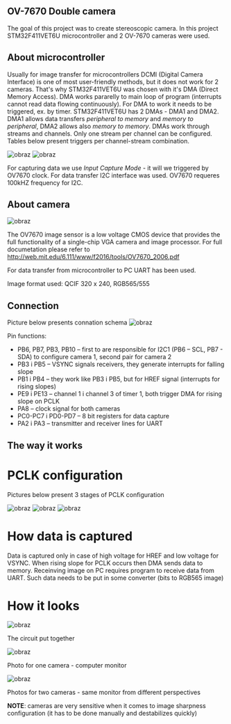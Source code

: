 ## OV-7670 Double camera

The goal of this project was to create stereoscopic camera. In this project STM32F411VET6U microcontroller and 2 OV-7670 cameras were used.

## About microcontroller

Usually for image transfer for microcontrollers DCMI (Digital Camera Interface) is one of most user-friendly methods, but it does not work for 2 cameras. That's why STM32F411VET6U was chosen with it's DMA (Direct Memory Access). DMA works pararelly to main loop of program (interrupts cannot read data flowing continuously). For DMA to work it needs to be triggered, ex. by timer. STM32F411VET6U has 2 DMAs - DMA1 and DMA2. DMA1 allows data transfers _peripheral to memory_ and _memory to peripheral_, DMA2 allows also _memory to memory_. DMAs work through streams and channels. Only one stream per channel can be configured. Tables below present triggers per channel-stream combination. 

![obraz](https://user-images.githubusercontent.com/36985129/170352983-89e5014c-857b-4efd-a21a-f0c71edc2711.png)
![obraz](https://user-images.githubusercontent.com/36985129/170355409-e87e6276-ae41-4aaa-bfea-d63b165e2515.png)

For capturing data we use _Input Capture Mode_ - it will we triggered by OV7670 clock. For data transfer I2C interface was used.
OV7670 requeres 100kHZ frequency for I2C.

## About camera

![obraz](https://user-images.githubusercontent.com/36985129/170355324-e55301b2-7214-480f-b8fc-650e36cf44d2.png)

The OV7670 image sensor is a low voltage CMOS device that provides the full functionality of a single-chip VGA camera and image processor. For full documetation please refer to http://web.mit.edu/6.111/www/f2016/tools/OV7670_2006.pdf

For data transfer from microcontroller to PC UART has been used.

Image format used: QCIF 320 x 240, RGB565/555

## Connection

Picture below presents connation schema
![obraz](https://user-images.githubusercontent.com/36985129/170355686-3900f968-b6dc-45db-be5a-863e31acd4b3.png)

Pin functions:
- PB6, PB7, PB3, PB10 – first to are responsible for I2C1 (PB6 – SCL, PB7 - SDA) to configure camera 1, second pair for camera 2
- PB3 i PB5 – VSYNC signals receivers, they generate interrupts for falling slope
- PB1 i PB4 – they work like PB3 i PB5, but for HREF signal (interrupts for rising slopes)
- PE9 i PE13 – channel 1 i channel 3 of timer 1, both trigger DMA for rising slope on PCLK
- PA8 – clock signal for both cameras
- PC0-PC7 i PD0-PD7 – 8 bit registers for data capture
- PA2 i PA3 – transmitter and receiver lines for UART

## The way it works

# PCLK configuration
Pictures below present 3 stages of PCLK configuration

![obraz](https://user-images.githubusercontent.com/36985129/170357584-2cedc60c-6bd1-41bc-8d3e-0a04b3346b27.png)
![obraz](https://user-images.githubusercontent.com/36985129/170357603-56f2d8b4-bde4-4b12-a05b-4c7b7eb126ae.png)
![obraz](https://user-images.githubusercontent.com/36985129/170357618-6255deb9-79f2-40da-a361-db98cb127955.png)

# How data is captured
Data is captured only in case of high voltage for HREF and low voltage for VSYNC. When rising slope for PCLK occurs then DMA sends data to memory. Receinving image on PC requires program to receive data from UART. Such data needs to be put in some converter (bits to RGB565 image)

# How it looks

![obraz](https://user-images.githubusercontent.com/36985129/170358425-6ef4d6b8-64b6-4647-b011-0a662e7e5d4c.png)

The circuit put together

![obraz](https://user-images.githubusercontent.com/36985129/170358536-e9570e5a-29b2-4858-b2e7-0184751b8a23.png)

Photo for one camera - computer monitor

![obraz](https://user-images.githubusercontent.com/36985129/170358848-3145b04e-d875-4fc8-8094-6e6fff1970c7.png)

Photos for two cameras - same monitor from different perspectives

**NOTE**: cameras are very sensitive when it comes to image sharpness configuration (it has to be done manually and destabilizes quickly)
